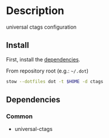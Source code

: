 <!-- vim: set colorcolumn=80: -->

# Description

universal ctags configuration

## Install

First, install the [dependencies](#dependencies).

From repository root (e.g.: `~/.dot`)

```bash
stow --dotfiles dot -t $HOME -d ctags
```

## Dependencies

### Common

- universal-ctags

